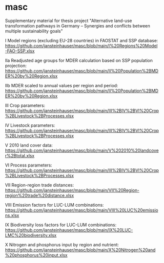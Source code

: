 # masc
Supplementary material for thesis project "Alternative land-use transformation pathways in Germany – Synergies and conflicts between multiple sustainability goals"

   I Model regions (excluding EU-28 countries) in FAOSTAT and SSP database: https://github.com/jansteinhauser/masc/blob/main/I%20Regions%20Model-FAO-SSP.xlsx
   
   IIa Readjusted age groups for MDER calculation based on SSP population projection: https://github.com/jansteinhauser/masc/blob/main/II%20Population%2BMDER%20by%20Region.xlsx
   
   IIb MDER scaled to annual values per region and period: https://github.com/jansteinhauser/masc/blob/main/II%20Population%2BMDER%20by%20Region.xlsx

   III Crop parameters: https://github.com/jansteinhauser/masc/blob/main/III%2BIV%2BVI%20Crop%2BLivestock%2BProcesses.xlsx
   
   IV Livestock parameters: https://github.com/jansteinhauser/masc/blob/main/III%2BIV%2BVI%20Crop%2BLivestock%2BProcesses.xlsx
    
   V 2010 land cover data: https://github.com/jansteinhauser/masc/blob/main/V%202010%20landcover%2Btotal.xlsx
     
   VI Process parameters: https://github.com/jansteinhauser/masc/blob/main/III%2BIV%2BVI%20Crop%2BLivestock%2BProcesses.xlsx
    
   VII Region-region trade distances: https://github.com/jansteinhauser/masc/blob/main/VII%20Region-region%20trade%20distance.xlsx
   
   VIII Emission factors for LUC-LUM combinations: https://github.com/jansteinhauser/masc/blob/main/VIII%20LUC%20emissions.xlsx
  
   IX Biodiversity loss factors for LUC-LUM combinations: https://github.com/jansteinhauser/masc/blob/main/IX%20LUC-LMC%20biodiversity.xlsx
    
   X Nitrogen and phosphorus input by region and nutrient: https://github.com/jansteinhauser/masc/blob/main/X%20Nitrogen%20and%20phosphorus%20input.xlsx
